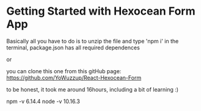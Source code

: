 # Getting Started with Hexocean Form App
Basically all you have to do is to unzip the file and type 'npm i' in the terminal, package.json has all required dependences 

or 

you can clone this one from this gitHub page: https://github.com/YoWuzzup/React-Hexocean-Form

to be honest, it took me around 16hours, including a bit of learning :)


npm -v 6.14.4
node -v 10.16.3